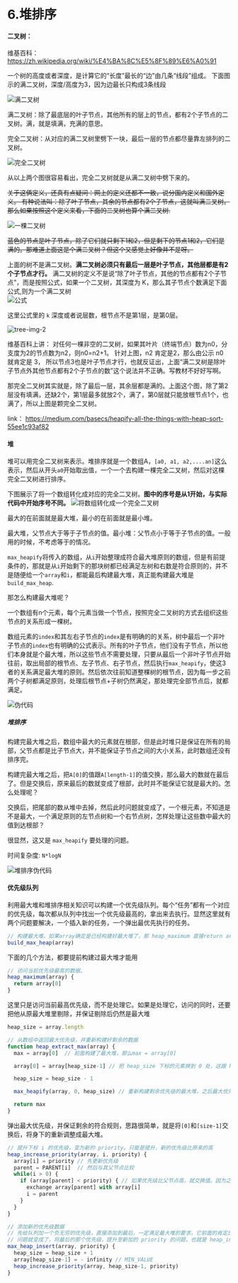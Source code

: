 # 6.堆排序

#### 二叉树：

维基百科：https://zh.wikipedia.org/wiki/%E4%BA%8C%E5%8F%89%E6%A0%91

一个树的高度或者深度，是计算它的“长度”最长的“边”由几条“线段”组成。
下面图示的满二叉树，深度/高度为3，因为边最长只构成3条线段

![满二叉树](./img/full-binary-tree.jpg)

满二叉树：除了最底层的叶子节点，其他所有的层上的节点，都有2个子节点的二叉树。满，就是填满，充满的意思。

完全二叉树：从对应的满二叉树里劈下一块，最后一层的节点都尽量靠左排列的二叉树。

![完全二叉树](./img/complete-binary-tree.gif)

从以上两个图很容易看出，完全二叉树就是从满二叉树中劈下来的。

~~关于这俩定义，还真有点疑问：网上的定义还都不一致，说分国内定义和国外定义。
有种说法叫：除了叶子节点，其余的节点都有2个子节点，这就叫满二叉树。那么如果按照这个定义来看，下面的二叉树也算个满二叉树.~~

![一棵二叉树](./img/tree-img.png)

~~蓝色的节点是叶子节点，除了它们就只剩下1和2，但是剩下的节点1和2，它们是满的。那难道上面这是个满二叉树？但这个又感觉上好像并不是呀。~~

上面的树不是满二叉树。**满二叉树必须只有最后一层是叶子节点，其他层都是有2个子节点才行。**
满二叉树的定义不是说“除了叶子节点，其他的节点都有2个子节点”，而是按照公式，如果一个二叉树，其深度为 K，那么其子节点个数满足下面公式,则为一个满二叉树    
![公式](./img/fomula-1.png)  

这里公式里的 `k` 深度或者说层数，根节点不是第1层，是第0层。

![tree-img-2](./img/tree-img-2.png)

维基百科上讲： 对任何一棵非空的二叉树，如果其叶片（终端节点）数为n0，分支度为2的节点数为n2，则n0=n2+1。
针对上图，n2 肯定是2，那么由公示 n0 就肯定是 3， 所以节点3也是叶子节点才行，也就反证出，上面“满二叉树是除叶子节点外其他节点都有2个子节点的数”这个说法并不正确。写教材不好好写啊。

那完全二叉树其实就是，除了最后一层，其余层都是满的。上面这个图，除了第2层没有填满，还缺2个，第1层最多就放2个，满了，第0层就只能放根节点1个，也满了，所以上图是颗完全二叉树。


link：
https://medium.com/basecs/heapify-all-the-things-with-heap-sort-55ee1c93af82

#### 堆

堆可以用完全二叉树来表示。堆排序就是一个数组A，`[a0, a1, a2,....an]`这么表示，然后从开头`a0`开始取出值，一个一个去构建一棵完全二叉树，然后对这棵完全二叉树进行排序。


下图展示了将一个数组转化成对应的完全二叉树。**图中的序号是从1开始，与实际代码中开始序号不同。**
![将数组转化成一个完全二叉树](./img/array-to-tree.png)

最大的在前面就是最大堆，最小的在前面就是最小堆。

最大堆，父节点大于等于子节点的值。最小堆：父节点小于等于子节点的值。一般用的时候，不考虑等于的情况。

`max_heapify`将传入的数组，从`i`开始整理成符合最大堆原则的数组，但是有前提条件的，那就是从`i`开始剩下的那块树都已经满足左树和右数是符合原则的，并不是随便给一个`array`和`i`，都能最后构建最大堆，真正能构建最大堆是`build_max_heap`.

那怎么构建最大堆呢？

一个数组有n个元素，每个元素当做一个节点，按照完全二叉树的方式去组织这些节点的关系形成一棵树。

数组元素的`index`和其左右子节点的`index`是有明确的的关系，树中最后一个非叶子节点的`index`也有明确的公式表示。所有的叶子节点，他们没有子节点，所以他们本身就是个最大堆，所以这些节点不需要处理，只要从最后一个非叶子节点开始往前，取出局部的根节点、左子节点、右子节点，然后执行`max_heapify`，使这3者的关系满足最大堆的原则。然后依次往前知道整棵树的根节点，因为每一步之前两个子树都满足原则，处理后根节点+子树仍然满足，那处理完全部节点后，就都满足。

![伪代码](./img/make-heap.png)

##### 堆排序

构建完最大堆之后，数组中最大的元素就在根部，但是此时堆只是保证在所有的局部，父节点都是比子节点大，并不能保证子节点之间的大小关系，此时数组还没有排序完。

构建完最大堆之后，把`A[0]`的值跟`A[length-1]`的值交换，那么最大的数就在最后了。但是交换后，原来最后的数就变成了根部，此时并不能保证它就是最大的。怎么处理呢？

交换后，把尾部的数从堆中去掉，然后此时问题就变成了，一个根元素，不知道是不是最大，一个满足原则的左节点树和一个右节点树，怎样处理让这些数中最大的值到达根部？

很显然，这又是 `max_heapify` 要处理的问题。

时间复杂度: `N*logN`

![堆排序伪代码](./img/heap-sort.png)

#### 优先级队列

利用最大堆和堆排序相关知识可以构建一个优先级队列。每个“任务”都有一个对应的优先级，每次都从队列中找出一个优先级最高的，拿出来去执行。显然这里就有两个问题要解决，一个插入新的任务，一个弹出最优先执行的任务。

```javascript
// 构建最大堆。如果array确定是已经构建好最大堆了，那 heap_maximum 直接return array[0]即可，否则就要先构建最大堆
build_max_heap(array) 
```

下面的几个方法，都要提前构建过最大堆才能用

```javascript
// 访问当前优先级最高的数据。
heap_maximum(array) {  
  return array[0]
}
```

这里只是访问当前最高优先级，而不是处理它。如果是处理它，访问的同时，还要把他从原最大堆里剔除，并保证剔除后仍然是最大堆

```javascript
heap_size = array.length

// 从数组中返回最大优先级，并重新构建好剩余的数据
function heap_extract_max(array) {
  max = array[0]  // 前面构建了最大堆，那么max = array[0]

  array[0] = array[heap_size-1] // 把 heap_size 下标的元素换到 0 处，这跟 heap_sort 是类似的

  heap_size = heap_size - 1

  max_heapify(array, 0, heap_size) // 重新构建剩余优先级的最大堆，之后最大优先级又到了 0处

  return max
}
```

弹出最大优先级，并保证剩余的符合规则，思路很简单，就是将`[0]`和`[size-1]`交换后，将身下的重新调整成最大堆。

```javascript
// 提升下标 i 的优先级，变为新的 priority。只能是提升，新的优先级比原来的高
heap_increase_priority(array, i, priority) {
  array[i] = priority // 先更新优先级
  parent = PARENT[i]  // 然后与其父节点比较
  while(i > 0) {
    if (array[parent] < priority) { // 如果优先级比父节点高，就交换值。因为之前已经构建最大堆了，所以父节点交换后跟下面的节点仍然满足最大堆要求，但是新提升的优先级不一定满足要求，所以要沿着路径递归的去比对，一直到根节点。
      exchange array[parent] with array[i]
      i = parent
    }
  }
}
```


```javascript
// 添加新的优先级数据
// 先给队列加一个负无穷的优先级，直接添加到最后，一定满足最大堆的要求，它前面的肯定比它大，毕竟是MIN_VALUE。新元素下标为 heap_size-1 
// 问题就变成了，将最后的那个优先级，提升至新加的 priority 的问题，也就是 heap_increase_priority
max_heap_insert(array, priority) {
  heap_size = heap_size + 1
  array[heap_size-1] = - infinity // MIN_VALUE
  heap_increase_priority(array, heap_size-1, priority)
}
```